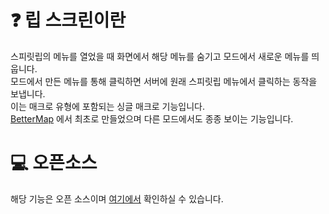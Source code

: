 # ❓ 립 스크린이란
스피릿립의 메뉴를 열었을 때 화면에서 해당 메뉴를 숨기고 모드에서 새로운 메뉴를 띄웁니다.   
모드에서 만든 메뉴를 통해 클릭하면 서버에 원래 스피릿립 메뉴에서 클릭하는 동작을 보냅니다.  
이는 매크로 유형에 포함되는 싱글 매크로 기능입니다.  
[BetterMap](https://github.com/BetterMap/BetterMap) 에서 최초로 만들었으며 다른 모드에서도 종종 보이는 기능입니다.

# 💻 오픈소스
해당 기능은 오픈 소스이며 [여기에서](https://github.com/SILENCE-SIMSOOL/SMC-Cheat-Standard/blob/main/data/AutoText/KeyShortcuts.kt) 확인하실 수 있습니다.
